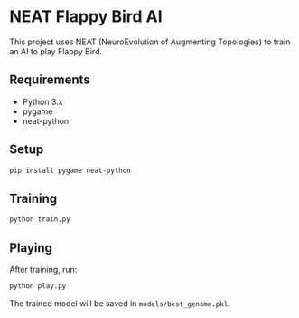 # NEAT Flappy Bird AI

This project uses NEAT (NeuroEvolution of Augmenting Topologies) to train an AI to play Flappy Bird.

## Requirements

- Python 3.x
- pygame
- neat-python

## Setup

```bash
pip install pygame neat-python
```

## Training

```bash
python train.py
```

## Playing

After training, run:

```bash
python play.py
```

The trained model will be saved in `models/best_genome.pkl`.
